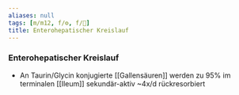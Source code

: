 ```yaml
---
aliases: null
tags: [m/m12, f/⚙️, f/💩]
title: Enterohepatischer Kreislauf
---
```

### Enterohepatischer Kreislauf
- An Taurin/Glycin konjugierte [[Gallensäuren]] werden zu 95% im terminalen [[Ileum]] sekundär-aktiv ~4x/d rückresorbiert